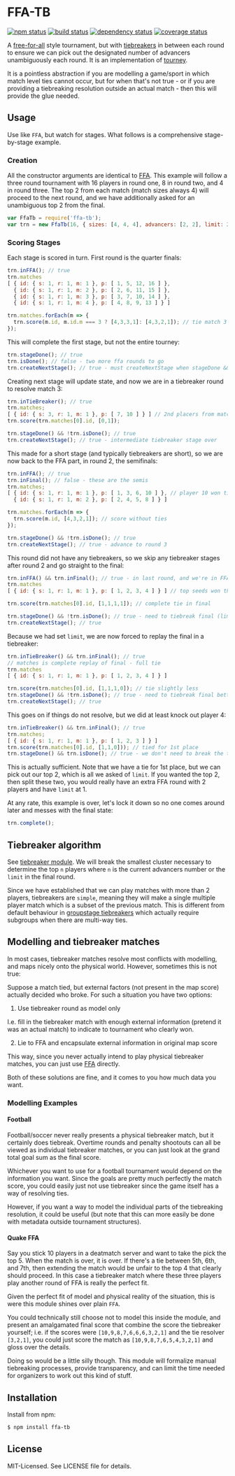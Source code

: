 # FFA-TB
[![npm status](http://img.shields.io/npm/v/ffa-tb.svg)](https://www.npmjs.org/package/ffa-tb)
[![build status](https://secure.travis-ci.org/clux/ffa-tb.svg)](http://travis-ci.org/clux/ffa-tb)
[![dependency status](https://david-dm.org/clux/ffa-tb.svg)](https://david-dm.org/clux/ffa-tb)
[![coverage status](http://img.shields.io/coveralls/clux/ffa-tb.svg)](https://coveralls.io/r/clux/ffa-tb)

A [free-for-all](https://github.com/clux/ffa) style tournament, but with [tiebreakers](https://github.com/clux/tiebreaker) in between each round to ensure we can pick out the designated number of advancers unambiguously each round. It is an implementation of [tourney](https://github.com/clux/tourney).

It is a pointless abstraction if you are modelling a game/sport in which match level ties cannot occur, but for when that's not true - or if you are providing a tiebreaking resolution outside an actual match - then this will provide the glue needed.

## Usage
Use like `FFA`, but watch for stages. What follows is a comprehensive stage-by-stage example.

### Creation
All the constructor arguments are identical to [FFA](https://github.com/clux/ffa).
This example will follow a three round tournament with 16 players in round one, 8 in round two, and 4 in round three. The top 2 from each match (match sizes always 4) will proceed to the next round, and we have additionally asked for an unambiguous top 2 from the final.

```js
var FfaTb = require('ffa-tb');
var trn = new FfaTb(16, { sizes: [4, 4, 4], advancers: [2, 2], limit: 2 });
```

### Scoring Stages
Each stage is scored in turn. First round is the quarter finals:

```js
trn.inFFA(); // true
trn.matches
[ { id: { s: 1, r: 1, m: 1 }, p: [ 1, 5, 12, 16 ] },
  { id: { s: 1, r: 1, m: 2 }, p: [ 2, 6, 11, 15 ] },
  { id: { s: 1, r: 1, m: 3 }, p: [ 3, 7, 10, 14 ] },
  { id: { s: 1, r: 1, m: 4 }, p: [ 4, 8, 9, 13 ] } ]

trn.matches.forEach(m => {
  trn.score(m.id, m.id.m === 3 ? [4,3,3,1]: [4,3,2,1]); // tie match 3
});
```

This will complete the first stage, but not the entire tourney:

```js
trn.stageDone(); // true
trn.isDone(); // false - two more ffa rounds to go
trn.createNextStage(); // true - must createNextStage when stageDone && !isDone
```

Creating next stage will update state, and now we are in a tiebreaker round to resolve match 3:

```js
trn.inTieBreaker(); // true
trn.matches;
[ { id: { s: 3, r: 1, m: 1 }, p: [ 7, 10 ] } ] // 2nd placers from match 3 must be resolved
trn.score(trn.matches[0].id, [0,1]);

trn.stageDone() && !trn.isDone(); // true
trn.createNextStage(); // true - intermediate tiebreaker stage over
```

This made for a short stage (and typically tiebreakers are short), so we are now back to the FFA part, in round 2, the semifinals:

```js
trn.inFFA(); // true
trn.inFinal(); // false - these are the semis
trn.matches;
[ { id: { s: 1, r: 1, m: 1 }, p: [ 1, 3, 6, 10 ] }, // player 10 won tiebreaker
  { id: { s: 1, r: 1, m: 2 }, p: [ 2, 4, 5, 8 ] } ]

trn.matches.forEach(m => {
  trn.score(m.id, [4,3,2,1]); // score without ties
});

trn.stageDone() && !trn.isDone(); // true
trn.createNextStage(); // true - advance to round 3
```

This round did not have any tiebreakers, so we skip any tiebreaker stages after round 2 and go straight to the final:

```js
trn.inFFA() && trn.inFinal(); // true - in last round, and we're in FFA
trn.matches
[ { id: { s: 1, r: 1, m: 1 }, p: [ 1, 2, 3, 4 ] } ] // top seeds won their semis

trn.score(trn.matches[0].id, [1,1,1,1]); // complete tie in final

trn.stageDone() && !trn.isDone(); // true - need to tiebreak final (limit set to 2)
trn.createNextStage(); // true
```

Because we had set `limit`, we are now forced to replay the final in a tiebreaker:

```js
trn.inTieBreaker() && trn.inFinal(); // true
// matches is complete replay of final - full tie
trn.matches
[ { id: { s: 1, r: 1, m: 1 }, p: [ 1, 2, 3, 4 ] } ]

trn.score(trn.matches[0].id, [1,1,1,0]); // tie slightly less
trn.stageDone() && !trn.isDone(); // true - need to tiebreak final better
trn.createNextStage(); // true
```

This goes on if things do not resolve, but we did at least knock out player 4:

```js
trn.inTieBreaker() && trn.inFinal(); // true
trn.matches;
[ { id: { s: 1, r: 1, m: 1 }, p: [ 1, 2, 3 ] } ]
trn.score(trn.matches[0].id, [1,1,0])); // tied for 1st place
trn.stageDone() && trn.isDone(); // true - we don't need to break the top 2
```

This is actually sufficient. Note that we have a tie for 1st place, but we can pick out our top 2, which is all we asked of `limit`. If you wanted the top 2, then split these two, you would really have an extra FFA round with 2 players and have `limit` at 1.

At any rate, this example is over, let's lock it down so no one comes around later and messes with the final state:

```js
trn.complete();
```

## Tiebreaker algorithm
See [tiebreaker module](https://github.com/clux/tiebreaker). We will break the smallest cluster necessary to determine the top `n` players where `n` is the current advancers number or the `limit` in the final round.

Since we have established that we can play matches with more than 2 players, tiebreakers are `simple`, meaning they will make a single multiple  player match which is a subset of the previous match. This is different from default behaviour in [groupstage tiebreakers](https://github.com/clux/groupstage-tb) which actually require subgroups when there are multi-way ties.

## Modelling and tiebreaker matches
In most cases, tiebreaker matches resolve most conflicts with modelling, and maps nicely onto the physical world. However, sometimes this is not true:

Suppose a match tied, but external factors (not present in the map score) actually decided who broke. For such a situation you have two options:

 1. Use tiebreaker round as model only

I.e. fill in the tiebreaker match with enough external information (pretend it was an actual match) to indicate to tournament who clearly won.

 2. Lie to FFA and encapsulate external information in original map score

This way, since you never actually intend to play physical tiebreaker matches, you can just use [FFA](https://npmjs.org/ffa) directly.

Both of these solutions are fine, and it comes to you how much data you want.

### Modelling Examples
#### Football
Football/soccer never really presents a physical tiebreaker match, but it certainly does tiebreak.
Overtime rounds and penalty shootouts can all be viewed as individual tiebreaker matches, or you can just look at the grand total goal sum as the final score.

Whichever you want to use for a football tournament would depend on the information you want. Since the goals are pretty much perfectly the match score, you could easily just not use tiebreaker since the game itself has a way of resolving ties.

However, if you want a way to model the individual parts of the tiebreaking resolution, it could be useful (but note that this can more easily be done with metadata outside tournament structures).

#### Quake FFA
Say you stick 10 players in a deatmatch server and want to take the pick the top 5. When the match is over, it is over. If there's a tie between 5th, 6th, and 7th, then extending the match would be unfair to the top 4 that clearly should proceed. In this case a tiebreaker match where these three players play another round of FFA is really the perfect fit.

Given the perfect fit of model and physical reality of the situation, this is were this module shines over plain `FFA`.

You could technically still choose not to model this inside the module, and present an amalgamated final score that combine the score the tiebreaker yourself; i.e. if the scores were `[10,9,8,7,6,6,6,3,2,1]` and the tie resolver `[3,2,1]`, you could just score the match as `[10,9,8,7,6,5,4,3,2,1]` and gloss over the details.

Doing so would be a little silly though. This module will formalize manual tiebreaking processes, provide transparency, and can limit the time needed for organizers to work out this kind of stuff.

## Installation
Install from npm:

```bash
$ npm install ffa-tb
```

## License
MIT-Licensed. See LICENSE file for details.

